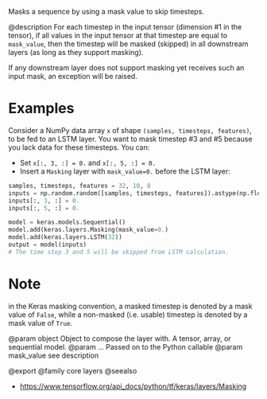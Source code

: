 Masks a sequence by using a mask value to skip timesteps.

@description
For each timestep in the input tensor (dimension #1 in the tensor),
if all values in the input tensor at that timestep
are equal to `mask_value`, then the timestep will be masked (skipped)
in all downstream layers (as long as they support masking).

If any downstream layer does not support masking yet receives such
an input mask, an exception will be raised.

# Examples
Consider a NumPy data array `x` of shape `(samples, timesteps, features)`,
to be fed to an LSTM layer. You want to mask timestep #3 and #5 because you
lack data for these timesteps. You can:

- Set `x[:, 3, :] = 0.` and `x[:, 5, :] = 0.`
- Insert a `Masking` layer with `mask_value=0.` before the LSTM layer:

```python
samples, timesteps, features = 32, 10, 8
inputs = np.random.random([samples, timesteps, features]).astype(np.float32)
inputs[:, 3, :] = 0.
inputs[:, 5, :] = 0.

model = keras.models.Sequential()
model.add(keras.layers.Masking(mask_value=0.)
model.add(keras.layers.LSTM(32))
output = model(inputs)
# The time step 3 and 5 will be skipped from LSTM calculation.
```

# Note
in the Keras masking convention, a masked timestep is denoted by
a mask value of `False`, while a non-masked (i.e. usable) timestep
is denoted by a mask value of `True`.

@param object Object to compose the layer with. A tensor, array, or sequential model.
@param ... Passed on to the Python callable
@param mask_value see description

@export
@family core layers
@seealso
+ <https://www.tensorflow.org/api_docs/python/tf/keras/layers/Masking>

